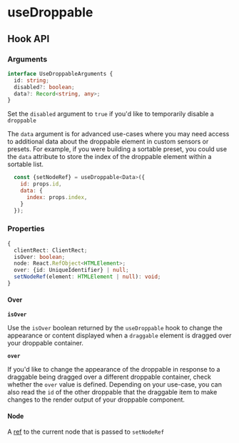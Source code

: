 # useDroppable

## Hook API

### Arguments

```typescript
interface UseDroppableArguments {
  id: string;
  disabled?: boolean;
  data?: Record<string, any>;
}
```

Set the `disabled` argument to `true` if you'd like to temporarily disable a `droppable` 

The `data` argument is for advanced use-cases where you may need access to additional data about the droppable element in custom sensors or presets. For example, if you were building a sortable preset, you could use the `data` attribute to store the index of the droppable element within a sortable list.  

```jsx
  const {setNodeRef} = useDroppable<Data>({
    id: props.id,
    data: {
      index: props.index,
    }
  });
```

### Properties

```typescript
{
  clientRect: ClientRect;
  isOver: boolean;
  node: React.RefObject<HTMLElement>;
  over: {id: UniqueIdentifier} | null;
  setNodeRef(element: HTMLElement | null): void;
}
```

#### Over

**`isOver`**

Use the `isOver` boolean returned by the `useDroppable` hook to change the appearance or content displayed when a `draggable` element is dragged over your droppable container. 

**`over`**

If you'd like to change the appearance of the droppable in response to a draggable being dragged over a different droppable container, check whether the `over` value is defined. Depending on your use-case, you can also read the `id` of the other droppable that the draggable item to make changes to the render output of your droppable component.

#### Node

A [ref](https://reactjs.org/docs/refs-and-the-dom.html) to the current node that is passed to `setNodeRef`

